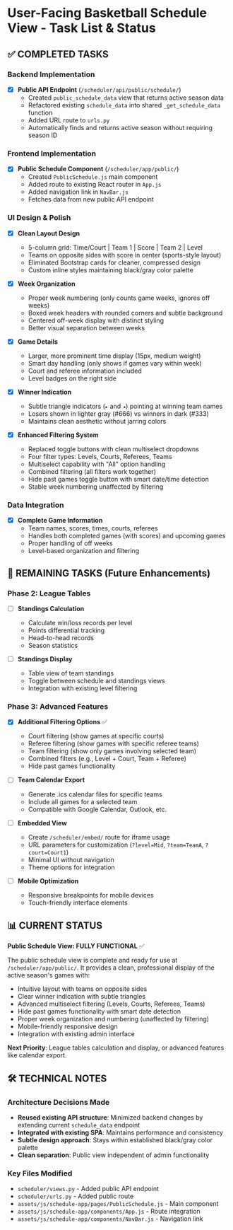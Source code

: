 # User-Facing Basketball Schedule View - Task List & Status

## ✅ COMPLETED TASKS

### Backend Implementation
- [x] **Public API Endpoint** (`/scheduler/api/public/schedule/`)
  - Created `public_schedule_data` view that returns active season data
  - Refactored existing `schedule_data` into shared `_get_schedule_data` function
  - Added URL route to `urls.py`
  - Automatically finds and returns active season without requiring season ID

### Frontend Implementation  
- [x] **Public Schedule Component** (`/scheduler/app/public/`)
  - Created `PublicSchedule.js` main component
  - Added route to existing React router in `App.js`
  - Added navigation link in `NavBar.js`
  - Fetches data from new public API endpoint

### UI Design & Polish
- [x] **Clean Layout Design**
  - 5-column grid: Time/Court | Team 1 | Score | Team 2 | Level
  - Teams on opposite sides with score in center (sports-style layout)
  - Eliminated Bootstrap cards for cleaner, compressed design
  - Custom inline styles maintaining black/gray color palette

- [x] **Week Organization**
  - Proper week numbering (only counts game weeks, ignores off weeks)
  - Boxed week headers with rounded corners and subtle background
  - Centered off-week display with distinct styling
  - Better visual separation between weeks

- [x] **Game Details**
  - Larger, more prominent time display (15px, medium weight)
  - Smart day handling (only shows if games vary within week)
  - Court and referee information included
  - Level badges on the right side

- [x] **Winner Indication**
  - Subtle triangle indicators (`▸` and `◂`) pointing at winning team names
  - Losers shown in lighter gray (#666) vs winners in dark (#333)
  - Maintains clean aesthetic without jarring colors

- [x] **Enhanced Filtering System**
  - Replaced toggle buttons with clean multiselect dropdowns
  - Four filter types: Levels, Courts, Referees, Teams
  - Multiselect capability with "All" option handling
  - Combined filtering (all filters work together)
  - Hide past games toggle button with smart date/time detection
  - Stable week numbering unaffected by filtering

### Data Integration
- [x] **Complete Game Information**
  - Team names, scores, times, courts, referees
  - Handles both completed games (with scores) and upcoming games
  - Proper handling of off weeks
  - Level-based organization and filtering

## 🔄 REMAINING TASKS (Future Enhancements)

### Phase 2: League Tables
- [ ] **Standings Calculation**
  - Calculate win/loss records per level
  - Points differential tracking
  - Head-to-head records
  - Season statistics

- [ ] **Standings Display** 
  - Table view of team standings
  - Toggle between schedule and standings views
  - Integration with existing level filtering

### Phase 3: Advanced Features
- [x] **Additional Filtering Options** ✅
  - Court filtering (show games at specific courts)
  - Referee filtering (show games with specific referee teams)  
  - Team filtering (show only games involving selected team)
  - Combined filters (e.g., Level + Court, Team + Referee)
  - Hide past games functionality

- [ ] **Team Calendar Export**
  - Generate .ics calendar files for specific teams
  - Include all games for a selected team
  - Compatible with Google Calendar, Outlook, etc.

- [ ] **Embedded View**
  - Create `/scheduler/embed/` route for iframe usage
  - URL parameters for customization (`?level=Mid`, `?team=TeamA`, `?court=Court1`)
  - Minimal UI without navigation
  - Theme options for integration

- [ ] **Mobile Optimization**
  - Responsive breakpoints for mobile devices
  - Touch-friendly interface elements

## 📊 CURRENT STATUS

**Public Schedule View: FULLY FUNCTIONAL** ✅

The public schedule view is complete and ready for use at `/scheduler/app/public/`. It provides a clean, professional display of the active season's games with:

- Intuitive layout with teams on opposite sides
- Clear winner indication with subtle triangles
- Advanced multiselect filtering (Levels, Courts, Referees, Teams)
- Hide past games functionality with smart date detection
- Proper week organization and numbering (unaffected by filtering)
- Mobile-friendly responsive design
- Integration with existing admin interface

**Next Priority**: League tables calculation and display, or advanced features like calendar export.

## 🛠 TECHNICAL NOTES

### Architecture Decisions Made
- **Reused existing API structure**: Minimized backend changes by extending current `schedule_data` endpoint
- **Integrated with existing SPA**: Maintains performance and consistency
- **Subtle design approach**: Stays within established black/gray color palette
- **Clean separation**: Public view independent of admin functionality

### Key Files Modified
- `scheduler/views.py` - Added public API endpoint
- `scheduler/urls.py` - Added public route  
- `assets/js/schedule-app/pages/PublicSchedule.js` - Main component
- `assets/js/schedule-app/components/App.js` - Route integration
- `assets/js/schedule-app/components/NavBar.js` - Navigation link
